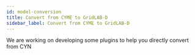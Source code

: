 ```yaml
---
id: model-conversion
title: Convert from CYME to GridLAB-D
sidebar_label: Convert from CYME to GridLAB-D
---
```


We are working on developing some plugins to help you directly convert from CYN